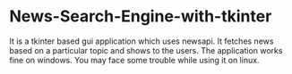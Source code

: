 # News-Search-Engine-with-tkinter
It is a tkinter based gui application which uses newsapi. It fetches news based on a particular topic and shows to the users. The application works fine on windows. You may face some trouble while using it on linux.
